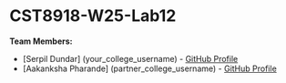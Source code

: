 
# CST8918-W25-Lab12
**Team Members:**
- [Serpil Dundar] (your_college_username) - [GitHub Profile](https://github.com/Serpil-Dndr)
- [Aakanksha Pharande] (partner_college_username) - [GitHub Profile](https://github.com/aka-pharande)
